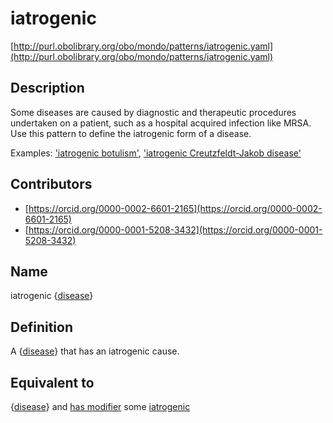 # iatrogenic 

[http://purl.obolibrary.org/obo/mondo/patterns/iatrogenic.yaml](http://purl.obolibrary.org/obo/mondo/patterns/iatrogenic.yaml)
## Description 

Some diseases are caused by diagnostic and therapeutic procedures undertaken on a patient, such as a hospital acquired infection like MRSA. Use this pattern to define the iatrogenic form of a disease.

Examples: ['iatrogenic botulism'](http://purl.obolibrary.org/obo/MONDO_0016778), ['iatrogenic Creutzfeldt-Jakob disease'](http://purl.obolibrary.org/obo/MONDO_0034976)
## Contributors 
* [https://orcid.org/0000-0002-6601-2165](https://orcid.org/0000-0002-6601-2165) 
* [https://orcid.org/0000-0001-5208-3432](https://orcid.org/0000-0001-5208-3432) 
## Name 

iatrogenic {[disease](http://purl.obolibrary.org/obo/MONDO_0000001)}

## Definition 

A {[disease](http://purl.obolibrary.org/obo/MONDO_0000001)} that has an iatrogenic cause.

## Equivalent to 

{[disease](http://purl.obolibrary.org/obo/MONDO_0000001)} and [has modifier](http://purl.obolibrary.org/obo/RO_0002573) some [iatrogenic](http://purl.obolibrary.org/obo/MONDO_0100426)

